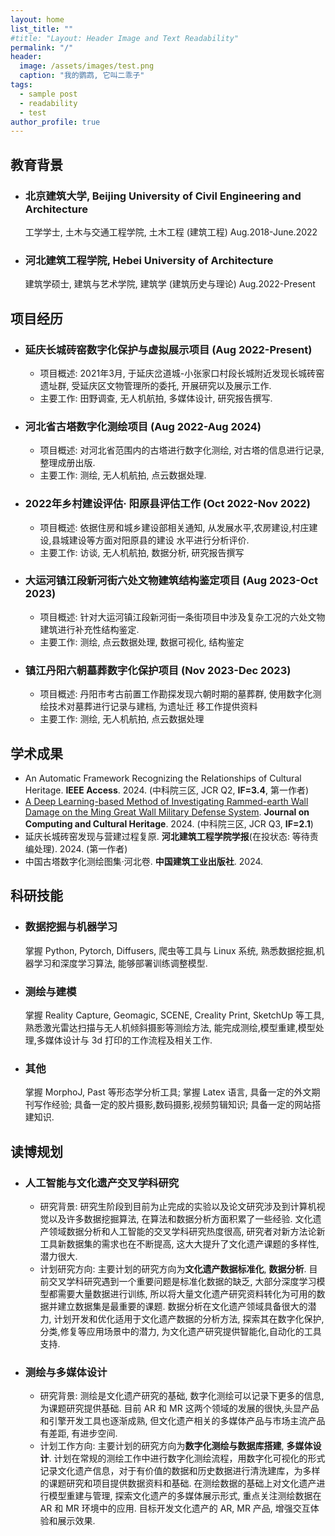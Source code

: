 ```yaml
---
layout: home
list_title: ""
#title: "Layout: Header Image and Text Readability"
permalink: "/"
header:
  image: /assets/images/test.png
  caption: "我的鹦鹉, 它叫二乖子"
tags: 
  - sample post
  - readability
  - test
author_profile: true
---
```


## 教育背景
  * ### 北京建筑大学, Beijing University of Civil Engineering and Architecture
    工学学士, 土木与交通工程学院, 土木工程 (建筑工程)
    Aug.2018-June.2022
  * ### 河北建筑工程学院, Hebei University of Architecture
    建筑学硕士, 建筑与艺术学院, 建筑学 (建筑历史与理论)
    Aug.2022-Present

## 项目经历
  * ### 延庆长城砖窑数字化保护与虚拟展示项目 (Aug 2022-Present)
    - 项目概述: 2021年3月, 于延庆岔道城-小张家口村段长城附近发现长城砖窑遗址群, 受延庆区文物管理所的委托,
开展研究以及展示工作.
    - 主要工作: 田野调查, 无人机航拍, 多媒体设计, 研究报告撰写.
  * ### 河北省古塔数字化测绘项目 (Aug 2022-Aug 2024)
    - 项目概述: 对河北省范围内的古塔进行数字化测绘, 对古塔的信息进行记录, 整理成册出版.
    - 主要工作: 测绘, 无人机航拍, 点云数据处理.
  * ### 2022年乡村建设评估· 阳原县评估工作 (Oct 2022-Nov 2022)
    - 项目概述: 依据住房和城乡建设部相关通知, 从发展水平,农房建设,村庄建设,县城建设等方面对阳原县的建设
水平进行分析评价.
    - 主要工作: 访谈, 无人机航拍, 数据分析, 研究报告撰写
  * ### 大运河镇江段新河街六处文物建筑结构鉴定项目 (Aug 2023-Oct 2023)
    - 项目概述: 针对大运河镇江段新河街一条街项目中涉及复杂工况的六处文物建筑进行补充性结构鉴定.
    - 主要工作: 测绘, 点云数据处理, 数据可视化, 结构鉴定
  * ### 镇江丹阳六朝墓葬数字化保护项目 (Nov 2023-Dec 2023)
    - 项目概述: 丹阳市考古前置工作勘探发现六朝时期的墓葬群, 使用数字化测绘技术对墓葬进行记录与建档, 为遗址迁
移工作提供资料
    - 主要工作: 测绘, 无人机航拍, 点云数据处理
   
## 学术成果
  * An Automatic Framework Recognizing the Relationships of Cultural Heritage. **IEEE Access**. 2024. (中科院三区, JCR Q2, **IF=3.4**, 第一作者)
  * [A Deep Learning-based Method of Investigating Rammed-earth Wall Damage on the Ming Great Wall Military Defense System](https://dl.acm.org/doi/10.1145/3701739). **Journal on Computing and Cultural Heritage**. 2024. (中科院三区, JCR Q3, **IF=2.1**)
  * 延庆长城砖窑发现与营建过程复原. **河北建筑工程学院学报**(在投状态: 等待责编处理). 2024. (第一作者)
  * 中国古塔数字化测绘图集·河北卷. **中国建筑工业出版社**. 2024.

## 科研技能
  * ### 数据挖掘与机器学习
    掌握 Python, Pytorch, Diffusers, 爬虫等工具与 Linux 系统, 熟悉数据挖掘,机器学习和深度学习算法, 能够部署训练调整模型.
  * ### 测绘与建模
    掌握 Reality Capture, Geomagic, SCENE, Creality Print, SketchUp 等工具, 熟悉激光雷达扫描与无人机倾斜摄影等测绘方法, 能完成测绘,模型重建,模型处理,多媒体设计与 3d 打印的工作流程及相关工作.
  * ### 其他
    掌握 MorphoJ, Past 等形态学分析工具; 掌握 Latex 语言, 具备一定的外文期刊写作经验; 具备一定的胶片摄影,数码摄影,视频剪辑知识; 具备一定的网站搭建知识.

## 读博规划
  * ### 人工智能与文化遗产交叉学科研究
    - 研究背景: 研究生阶段到目前为止完成的实验以及论文研究涉及到计算机视觉以及许多数据挖掘算法, 在算法和数据分析方面积累了一些经验. 文化遗产领域数据分析和人工智能的交叉学科研究热度很高, 研究者对新方法论新工具新数据集的需求也在不断提高, 这大大提升了文化遗产课题的多样性, 潜力很大.
    - 计划研究方向: 主要计划的研究方向为**文化遗产数据标准化**, **数据分析**.
      目前交叉学科研究遇到一个重要问题是标准化数据的缺乏, 大部分深度学习模型都需要大量数据进行训练, 所以将大量文化遗产研究资料转化为可用的数据并建立数据集是最重要的课题.
      数据分析在文化遗产领域具备很大的潜力, 计划开发和优化适用于文化遗产数据的分析方法, 探索其在数字化保护,分类,修复等应用场景中的潜力, 为文化遗产研究提供智能化,自动化的工具支持.
  * ### 测绘与多媒体设计
    - 研究背景: 测绘是文化遗产研究的基础, 数字化测绘可以记录下更多的信息, 为课题研究提供基础. 目前 AR 和 MR 这两个领域的发展的很快,头显产品和引擎开发工具也逐渐成熟, 但文化遗产相关的多媒体产品与市场主流产品有差距, 有进步空间.
    - 计划工作方向: 主要计划的研究方向为**数字化测绘与数据库搭建**, **多媒体设计**.
      计划在常规的测绘工作中进行数字化测绘流程，用数字化可视化的形式记录文化遗产信息，对于有价值的数据和历史数据进行清洗建库，为多样的课题研究和项目提供数据资料和基础.
      在测绘数据的基础上对文化遗产进行模型重建与管理, 探索文化遗产的多媒体展示形式, 重点关注测绘数据在 AR 和 MR 环境中的应用. 目标开发文化遗产的 AR, MR 产品, 增强交互体验和展示效果.
    
